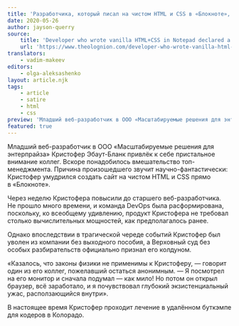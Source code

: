 ```yaml
---
title: 'Разработчика, который писал на чистом HTML и CSS в «Блокноте», признали колдуном'
date: 2020-05-26
author: jayson-querry
source:
    title: 'Developer who wrote vanilla HTML+CSS in Notepad declared a witch'
    url: 'https://www.theolognion.com/developer-who-wrote-vanilla-html-css-in-notepad-declared-a-witch/'
translators:
    - vadim-makeev
editors:
    - olga-aleksashenko
layout: article.njk
tags:
    - article
    - satire
    - html
    - css
preview: 'Младший веб-разработчик в ООО «Масштабируемые решения для энтерпрайза» Кристофер Эбаут-Бланк привлёк к себе пристальное внимание коллег. Причина произошедшего звучит научно-фантастически: Кристофер умудрился создать сайт на чистом HTML и CSS прямо в «Блокноте».'
featured: true
---
```


Младший веб-разработчик в ООО «Масштабируемые решения для энтерпрайза» Кристофер Эбаут-Бланк привлёк к себе пристальное внимание коллег. Вскоре понадобилось вмешательство топ-менеджмента. Причина произошедшего звучит научно-фантастически: Кристофер умудрился создать сайт на чистом HTML и CSS прямо в «Блокноте».

Через неделю Кристофера повысили до старшего веб-разработчика. Не прошло много времени, и команда DevOps была расформирована, поскольку, ко всеобщему удивлению, продукт Кристофера не требовал столько вычислительных мощностей, как предполагалось ранее.

Однако впоследствии в трагической череде событий Кристофер был уволен из компании без выходного пособия, а Верховный суд без особых разбирательств официально признал его колдуном.

«Казалось, что законы физики не применимы к Кристоферу, — говорит один из его коллег, пожелавший остаться анонимным. — Я посмотрел на его монитор и сначала подумал — как мило! Но потом он открыл браузер, всё заработало, и я почувствовал глубокий экзистенциальный ужас, расползающийся внутри».

В настоящее время Кристофер проходит лечение в удалённом буткэмпе для кодеров в Колорадо.
